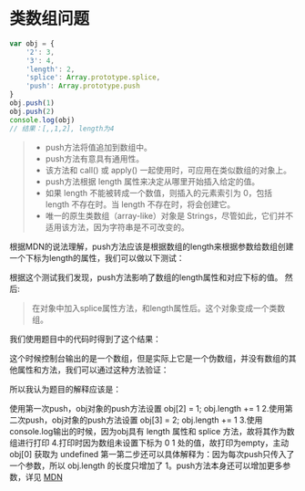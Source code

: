 # 类数组问题

```js
var obj = {
    '2': 3,
    '3': 4,
    'length': 2,
    'splice': Array.prototype.splice,
    'push': Array.prototype.push
}
obj.push(1)
obj.push(2)
console.log(obj)
// 结果：[,,1,2], length为4
```

> - push方法将值追加到数组中。
> - push方法有意具有通用性。
> - 该方法和 call() 或 apply() 一起使用时，可应用在类似数组的对象上。
> - push方法根据 length 属性来决定从哪里开始插入给定的值。
> - 如果 length 不能被转成一个数值，则插入的元素索引为 0，包括 length 不存在时。当 length 不存在时，将会创建它。
> - 唯一的原生类数组（array-like）对象是 Strings，尽管如此，它们并不适用该方法，因为字符串是不可改变的。

根据MDN的说法理解，push方法应该是根据数组的length来根据参数给数组创建一个下标为length的属性，我们可以做以下测试：

[](../imgs/arrayLike1.png)

根据这个测试我们发现，push方法影响了数组的length属性和对应下标的值。
然后:

> 在对象中加入splice属性方法，和length属性后。这个对象变成一个类数组。

我们使用题目中的代码时得到了这个结果：

[](../imgs/arrayLike2.png)

这个时候控制台输出的是一个数组，但是实际上它是一个伪数组，并没有数组的其他属性和方法，我们可以通过这种方法验证：

[](../imgs/arrayLike3.png)

所以我认为题目的解释应该是：

使用第一次push，obj对象的push方法设置 obj[2] = 1; obj.length += 1
2.使用第二次push，obj对象的push方法设置 obj[3] = 2; obj.length += 1
3.使用console.log输出的时候，因为obj具有 length 属性和 splice 方法，故将其作为数组进行打印
4.打印时因为数组未设置下标为 0 1 处的值，故打印为empty，主动 obj[0] 获取为 undefined
第一第二步还可以具体解释为：因为每次push只传入了一个参数，所以 obj.length 的长度只增加了 1。push方法本身还可以增加更多参数，详见 [MDN](https://developer.mozilla.org/zh-CN/docs/Web/JavaScript/Reference/Global_Objects/Array/push)
